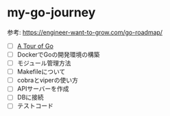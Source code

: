 # my-go-journey

参考: https://engineer-want-to-grow.com/go-roadmap/

- [ ] [A Tour of Go](https://go-tour-jp.appspot.com/list)
- [ ] DockerでGoの開発環境の構築
- [ ] モジュール管理方法
- [ ] Makefileについて
- [ ] cobraとviperの使い方
- [ ] APIサーバーを作成
- [ ] DBに接続
- [ ] テストコード

